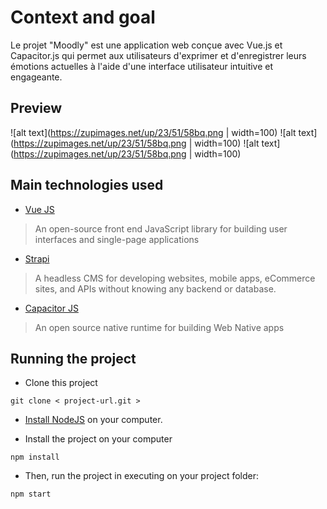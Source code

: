 # Context and goal

Le projet "Moodly" est une application web conçue avec Vue.js et Capacitor.js qui permet aux utilisateurs d'exprimer et d'enregistrer leurs émotions actuelles à l'aide d'une interface utilisateur intuitive et engageante.

## Preview

![alt text](https://zupimages.net/up/23/51/58bq.png | width=100)
![alt text](https://zupimages.net/up/23/51/58bq.png | width=100)
![alt text](https://zupimages.net/up/23/51/58bq.png | width=100)

## Main technologies used

- [Vue JS](https://vuejs.org/)

> An open-source front end JavaScript library for building user interfaces and single-page applications

- [Strapi](http://strapi.io/)

> A headless CMS for developing websites, mobile apps, eCommerce sites, and APIs without knowing any backend or database.

- [Capacitor JS](http://capacitorjs.com/)

> An open source native runtime for building Web Native apps

## Running the project

- Clone this project
```
git clone < project-url.git >
```

- [Install NodeJS](https://nodejs.org/en/) on your computer.

- Install the project on your computer
```
npm install
```

- Then, run the project in executing on your project folder:

```
npm start
```
